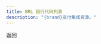 ```yaml
---
title: BRL 银行代码列表
description: "{brand}支付集成资源。"
---
```


<x-button handle="back" to="/docs/banks">返回</x-button>

<x-subbanks-table :data="$subbanks"/>